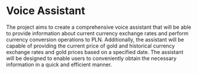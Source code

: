 # Voice Assistant

The project aims to create a comprehensive voice assistant that will be able to provide information about current currency exchange rates and perform currency conversion operations to PLN. Additionally, the assistant will be capable of providing the current price of gold and historical currency exchange rates and gold prices based on a specified date. The assistant will be designed to enable users to conveniently obtain the necessary information in a quick and efficient manner.

